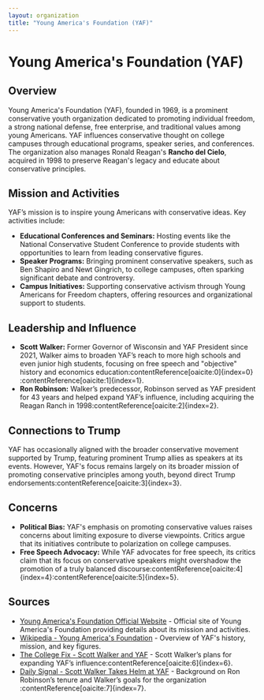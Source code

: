 ```yaml
---
layout: organization
title: "Young America's Foundation (YAF)"
---
```


# Young America's Foundation (YAF)

## Overview
Young America's Foundation (YAF), founded in 1969, is a prominent conservative youth organization dedicated to promoting individual freedom, a strong national defense, free enterprise, and traditional values among young Americans. YAF influences conservative thought on college campuses through educational programs, speaker series, and conferences. The organization also manages Ronald Reagan's **Rancho del Cielo**, acquired in 1998 to preserve Reagan's legacy and educate about conservative principles.

## Mission and Activities
YAF’s mission is to inspire young Americans with conservative ideas. Key activities include:
- **Educational Conferences and Seminars:** Hosting events like the National Conservative Student Conference to provide students with opportunities to learn from leading conservative figures.
- **Speaker Programs:** Bringing prominent conservative speakers, such as Ben Shapiro and Newt Gingrich, to college campuses, often sparking significant debate and controversy.
- **Campus Initiatives:** Supporting conservative activism through Young Americans for Freedom chapters, offering resources and organizational support to students.

## Leadership and Influence
- **Scott Walker:** Former Governor of Wisconsin and YAF President since 2021, Walker aims to broaden YAF’s reach to more high schools and even junior high students, focusing on free speech and "objective" history and economics education&#8203;:contentReference[oaicite:0]{index=0}&#8203;:contentReference[oaicite:1]{index=1}.
- **Ron Robinson:** Walker’s predecessor, Robinson served as YAF president for 43 years and helped expand YAF’s influence, including acquiring the Reagan Ranch in 1998&#8203;:contentReference[oaicite:2]{index=2}.

## Connections to Trump
YAF has occasionally aligned with the broader conservative movement supported by Trump, featuring prominent Trump allies as speakers at its events. However, YAF's focus remains largely on its broader mission of promoting conservative principles among youth, beyond direct Trump endorsements&#8203;:contentReference[oaicite:3]{index=3}.

## Concerns
- **Political Bias:** YAF's emphasis on promoting conservative values raises concerns about limiting exposure to diverse viewpoints. Critics argue that its initiatives contribute to polarization on college campuses.
- **Free Speech Advocacy:** While YAF advocates for free speech, its critics claim that its focus on conservative speakers might overshadow the promotion of a truly balanced discourse&#8203;:contentReference[oaicite:4]{index=4}&#8203;:contentReference[oaicite:5]{index=5}.

## Sources
- [Young America's Foundation Official Website](https://www.yaf.org) - Official site of Young America's Foundation providing details about its mission and activities.
- [Wikipedia - Young America's Foundation](https://en.wikipedia.org/wiki/Young_America%27s_Foundation) - Overview of YAF's history, mission, and key figures.
- [The College Fix - Scott Walker and YAF](https://www.thecollegefix.com) - Scott Walker’s plans for expanding YAF’s influence&#8203;:contentReference[oaicite:6]{index=6}.
- [Daily Signal - Scott Walker Takes Helm at YAF](https://www.dailysignal.com) - Background on Ron Robinson’s tenure and Walker’s goals for the organization&#8203;:contentReference[oaicite:7]{index=7}.
